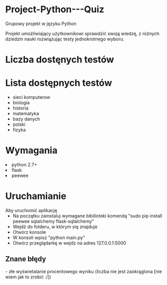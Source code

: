 # Project-Python---Quiz
Grupowy projekt w języku Python

Projekt umożliwiający użytkownikowi sprawdzić swoją wiedzę, z różnych dziedzin nauki rozwiązując testy jednokrotnego wyboru.

<h1>Liczba dostęnych testów</h1>

<h1>Lista dostępnych testów</h1>
<ul>
<li>sieci komputerow
<li>biologia
<li>historia
<li>matematyka
<li>bazy danych
<li>polski
<li>fizyka
</ul>

<h1>Wymagania</h1>
<li>python 2.7+
<li>flask
<li>peewee

<h1>Uruchamianie</h1>
Aby uruchomić aplikację
<ul>
<li>Na początku zainstaluj wymagane bibilioteki komendą "sudo pip install peewee sqlalchemy flask-sqlalchemy"
<li>Wejdź do folderu, w którym się znajduje <br>
<li>Otwórz konsole <br>
<li>W konsoli wpisz "python main.py" <br>
<li>Otwórz przeglądarkę w wejdz na adres 127.0.0.1:5000
</ul>

<h2>Znane błędy</h2>
- złe wyświetalanie procentowego wyniku (liczba nie jest zaokrąglona [nie wiem jak to zrobić :/])
